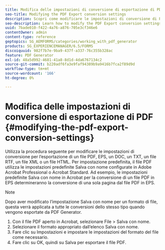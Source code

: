 ```yaml
---
title: Modifica delle impostazioni di conversione di esportazione di PDF
seo-title: Modifying the PDF Export conversion settings
description: Scopri come modificare le impostazioni di conversione di PDF Export.
seo-description: Learn how to modify the PDF Export conversion settings.
uuid: 7bade010-f422-4a76-a876-705e3cf346e6
contentOwner: admin
content-type: reference
geptopics: SG_AEMFORMS/categories/working_with_pdf_generator
products: SG_EXPERIENCEMANAGER/6.5/FORMS
discoiquuid: 982f7b7e-9ba9-437f-a337-76c355b328ac
feature: PDF Generator
exl-id: 48a5d992-4681-41a8-8d1d-4da6767134c2
source-git-commit: b220adf6fa3e9faf94389b9a9416b7fca2f89d9d
workflow-type: tm+mt
source-wordcount: '166'
ht-degree: 0%

---
```


# Modifica delle impostazioni di conversione di esportazione di PDF {#modifying-the-pdf-export-conversion-settings}

Utilizza la procedura seguente per modificare le impostazioni di conversione per l’esportazione di un file PDF, EPS, un DOC, un TXT, un file RTF, un file XML o un file HTML. Per impostazione predefinita, il file PDF utilizza le impostazioni predefinite Salva con nome configurate in Adobe Acrobat Professional o Acrobat Standard. Ad esempio, le impostazioni predefinite Salva con nome in Acrobat per la conversione di un file PDF in EPS determineranno la conversione di una sola pagina dal file PDF in EPS.

>[!NOTE]
>
>Dopo aver modificato l’impostazione Salva con nome per un formato di file, questa verrà applicata a tutte le conversioni dello stesso tipo quando vengono esportate da PDF Generator.

1. Con il file PDF aperto in Acrobat, selezionare File > Salva con nome.
1. Selezionare il formato appropriato dall’elenco Salva con nome.
1. Fare clic su Impostazioni e impostare le impostazioni del formato del file come necessario.
1. Fare clic su OK, quindi su Salva per esportare il file PDF.
